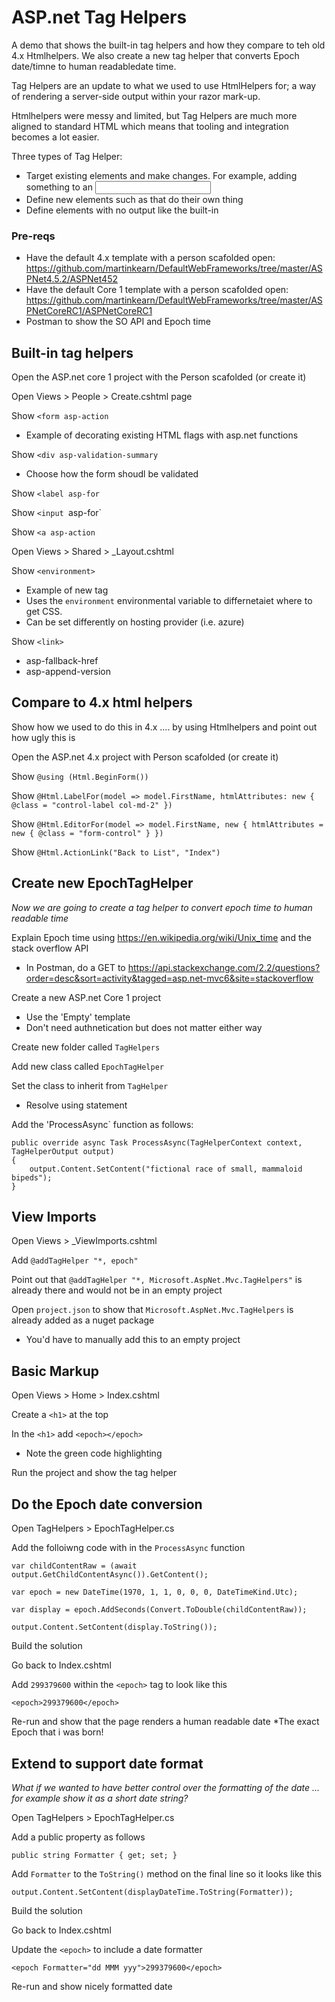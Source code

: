 # ASP.net Tag Helpers
A demo that shows the built-in tag helpers and how they compare to teh old 4.x Htmlhelpers. We also create a new tag helper that converts Epoch date/timne to human readabledate time.

Tag Helpers are an update to what we used to use HtmlHelpers for; a way of rendering a server-side output within your razor mark-up. 

Htmlhelpers were messy and limited, but Tag Helpers are much more aligned to standard HTML which means that tooling and integration becomes a lot easier.

Three types of Tag Helper:
* Target existing elements and make changes. For example, adding something to an <input>
* Define new elements such as <foo> that do their own thing
* Define elements with no output like the built-in <environment>

### Pre-reqs
* Have the default 4.x template with a person scafolded open: https://github.com/martinkearn/DefaultWebFrameworks/tree/master/ASPNet4.5.2/ASPNet452
* Have the default Core 1 template with a person scafolded open: https://github.com/martinkearn/DefaultWebFrameworks/tree/master/ASPNetCoreRC1/ASPNetCoreRC1
* Postman to show the SO API and Epoch time

## Built-in tag helpers
Open the ASP.net core 1 project with the Person scafolded (or create it)

Open Views > People > Create.cshtml page

Show `<form asp-action`
* Example of decorating existing HTML flags with asp.net functions

Show `<div asp-validation-summary`
* Choose how the form shoudl be validated

Show `<label asp-for`

Show `<input `asp-for`

Show `<a asp-action`

Open Views > Shared > _Layout.cshtml

Show `<environment>`
* Example of new tag
* Uses the `environment` environmental variable to differnetaiet where to get CSS. 
* Can be set differently on hosting provider (i.e. azure) 

Show `<link>`
* asp-fallback-href
* asp-append-version

## Compare to 4.x html helpers
Show how we used to do this in 4.x .... by using Htmlhelpers and point out how ugly this is

Open the ASP.net 4.x project with Person scafolded (or create it)

Show `@using (Html.BeginForm())`

Show `@Html.LabelFor(model => model.FirstName, htmlAttributes: new { @class = "control-label col-md-2" })`

Show `@Html.EditorFor(model => model.FirstName, new { htmlAttributes = new { @class = "form-control" } })`

Show `@Html.ActionLink("Back to List", "Index")`

## Create new EpochTagHelper
_Now we are going to create a tag helper to convert epoch time to human readable time_

Explain Epoch time using https://en.wikipedia.org/wiki/Unix_time and the stack overflow API
* In Postman, do a GET to https://api.stackexchange.com/2.2/questions?order=desc&sort=activity&tagged=asp.net-mvc6&site=stackoverflow 

Create a new ASP.net Core 1 project
* Use the 'Empty' template
* Don't need authnetication but does not matter either way

Create new folder called `TagHelpers`

Add new class called `EpochTagHelper`

Set the class to inherit from `TagHelper`
* Resolve using statement

Add the 'ProcessAsync` function as follows:
```
public override async Task ProcessAsync(TagHelperContext context, TagHelperOutput output)
{
    output.Content.SetContent("fictional race of small, mammaloid bipeds");
}
```

## View Imports
Open Views > _ViewImports.cshtml

Add `@addTagHelper "*, epoch"`

Point out that `@addTagHelper "*, Microsoft.AspNet.Mvc.TagHelpers"` is already there and would not be in an empty project

Open `project.json` to show that `Microsoft.AspNet.Mvc.TagHelpers` is already added as a nuget package
* You'd have to manually add this to an empty project

## Basic Markup
Open Views > Home > Index.cshtml

Create a `<h1>` at the top

In the `<h1>` add `<epoch></epoch>`
* Note the green code highlighting

Run the project and show the tag helper

## Do the Epoch date conversion
Open TagHelpers > EpochTagHelper.cs

Add the folloiwng code with in the `ProcessAsync` function
```
var childContentRaw = (await output.GetChildContentAsync()).GetContent();

var epoch = new DateTime(1970, 1, 1, 0, 0, 0, DateTimeKind.Utc);

var display = epoch.AddSeconds(Convert.ToDouble(childContentRaw));

output.Content.SetContent(display.ToString());
```

Build the solution

Go back to Index.cshtml

Add `299379600` within the `<epoch>` tag to look like this
```
<epoch>299379600</epoch>
```

Re-run and show that the page renders a human readable date
*The exact Epoch that i was born!

## Extend to support date format
_What if we wanted to have better control over the formatting of the date ... for example show it as a short date string?_

Open TagHelpers > EpochTagHelper.cs

Add a public property as follows
```
public string Formatter { get; set; }
```

Add `Formatter` to the `ToString()` method on the final line so it looks like this
```
output.Content.SetContent(displayDateTime.ToString(Formatter));
```

Build the solution

Go back to Index.cshtml

Update the `<epoch>` to include a date formatter
```
<epoch Formatter="dd MMM yyy">299379600</epoch>
```

Re-run and show nicely formatted date
